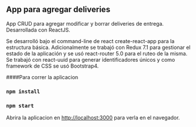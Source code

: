 
## App para agregar deliveries

App CRUD para agregar modificar y borrar deliveries de entrega. Desarrollada con ReactJS.

Se desarrolló bajo el command-line de react create-react-app para la estructura básica. Adicionalmente se trabajó con Redux 7.1 para gestionar el estado de la aplicación y se usó react-router 5.0 para el ruteo de la misma. Se trabajó con react-uuid para generar identificadores únicos y como framework de CSS se usó Bootstrap4.

####Para correr la aplicacion 

### `npm install`
### `npm start`


Abrira la aplicacion en [http://localhost:3000](http://localhost:3000) para verla en el navegador. 